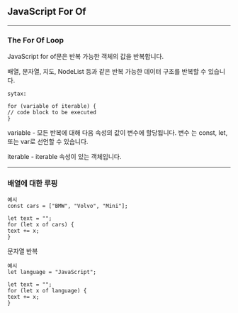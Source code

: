 ## JavaScript For Of

---

### The For Of Loop

JavaScript for of문은 반복 가능한 객체의 값을 반복합니다.

배열, 문자열, 지도, NodeList 등과 같은 반복 가능한 데이터 구조를 반복할 수 있습니다.

    sytax:

    for (variable of iterable) {
    // code block to be executed
    }

variable - 모든 반복에 대해 다음 속성의 값이 변수에 할당됩니다. 변수 는 const, let, 또는 var로 선언할 수 있습니다.

iterable - iterable 속성이 있는 객체입니다.

---

### 배열에 대한 루핑

    예시
    const cars = ["BMW", "Volvo", "Mini"];

    let text = "";
    for (let x of cars) {
    text += x;
    }

문자열 반복

    예시
    let language = "JavaScript";

    let text = "";
    for (let x of language) {
    text += x;
    }

